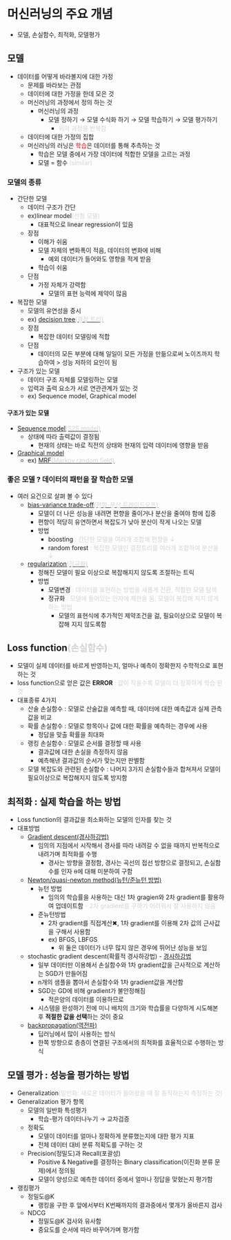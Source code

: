 # 머신러닝의 주요 개념
- 모델, 손실함수, 최적화, 모델평가

## 모델
- 데이터를 어떻게 바라볼지에 대한 가정
	- 문제를 바라보는 관점
	- 데이터에 대한 가정을 한데 모은 것
	- 머신러닝의 과정에서 정의 하는 것
		- 머신러닝의 과정
			- 모델 정하기 → 모델 수식화 하기 → 모델 학습하기 → 모델 평가하기
				- <text style="color:lightgray;">위의 과정을 반복함</text>
	- 데이터에 대한 가정의 집합
	- 머신러닝의 러닝은 <text style="color:red;">학습</text>은 데이터를 통해 추측하는 것
		- 학습은 모델 중에서 가장 데이터에 적합한 모델을 고르는 과정
		- 모델 = 함수 <text style="color:lightgray;">(similar)</text>

### 모델의 종류
- 간단한 모델
	- 데이터 구조가 간단
	- ex)linear model<text style="color:lightgray;">(선형 모델)</text>
		- 대표적으로 linear regression이 있음
	- 장점
		- 이해가 쉬움
		- 모델 자체의 변화폭이 적음, 데이터의 변화에 비해
			- 예외 데이터가 들어와도 영향을 적게 받음
		- 학습이 쉬움 
	- 단점
		- 가정 자체가 강력함
			- 모델의 표현 능력에 제약이 많음
- 복잡한 모델
	- 모델의 유연성을 중시
	- ex) [decision tree<text style="color:lightgray;">(결정 트리)</text>](https://ko.wikipedia.org/wiki/결정_트리_학습법)
	- 장점
		- 복잡한 데이터 모델링에 적합
	- 단점
		- 데이터의 모든 부분에 대해 일일이 모든 가정을 만듦으로써 노이즈까지 학습하여 > 성능 저하의 요인이 됨
- 구조가 있는 모델
	- 데이터 구조 자체를 모델링하는 모델
	- 입력과 출력 요소가 서로 연관관계가 있는 것
	- ex) Sequence model, Graphical model

#### 구조가 있는 모델
- [Sequence model<text style="color:lightgray;">(S2S model)</text>](https://tensorflowkorea.gitbooks.io/tensorflow-kr/content/g3doc/tutorials/seq2seq/)
	- 상태에 따라 출력값이 결정됨
		- 현재의 상태는 바로 직전의 상태와 현재의 입력 데이터에 영향을 받음
- [Graphical model](http://norman3.github.io/prml/docs/chapter08/0.html)
	- ex) [MRF<text style="color:lightgray;">(Markov random field)</text>](https://ko.wikipedia.org/wiki/조건부_무작위장)

### 좋은 모델 ? 데이터의 패턴을 잘 학습한 모델
- 여러 요건으로 살펴 볼 수 있다
	- [bias-variance trade-off<text style="color:lightgray;">(편향-분산 트레이드오프)</text>](https://ko.wikipedia.org/wiki/편향-분산_트레이드오프)
		- 모델이 더 나은 성능을 내려면 편향을 줄이거나 분산을 줄여야 함에 집중
		- 편향이 적당히 유연하면서 복잡도가 낮아 분산이 작게 나오는 모델
		- 방법
			- boosting<text style="color:lightgray;"> : 간단한 모델을 여러개 조합해 편향을 ↓</text>
			- random forest<text style="color:lightgray;"> : 복잡한 모델인 결정트리를 여러개 조합하여 분산을 ↓</text>
	- [regularization<text style="color:lightgray;">(정규화)</text>](http://astralworld58.tistory.com/64)
		- 정해진 모델이 필요 이상으로 복잡해지지 않도록 조절하는 트릭
		- 방법
			- 모델변경<text style="color:lightgray;"> : 데이터를 표현하는 방법을 새롭게 전환, 적합한 모델 탐색</text>
			- 정규화<text style="color:lightgray;"> : 모델에 들어있는 인자에 제한을 둠, 모델이 복잡해 지지 않게 하는 방법</text>
				- 모델의 표현식에 추가적인 제약조건을 걺, 필요이상으로 모델이 복잡해 지지 않도록함

## Loss function<text style="color:lightgray;">(손실함수)</text>
- 모델이 실제 데이터를 바르게 반영하는지, 얼마나 예측이 정확한지 수학적으로 표현하는 것
- loss function으로 얻은 값은 <text style="font-weight: bolder;">ERROR</text> <text style="color:lightgray;">: 값이 작을수록 모델이 더 정확하게 학습 된것</text>
- 대표종류 4가지
	- 산술 손실함수 : 모델로 산술값을 예측할 때, 데이터에 대한 예측값과 실제 관측값을 비교
	- 확률 손실함수 : 모델로 항목이나 값에 대한 확률을 예측하는 경우에 사용
		- 정답을 맞출 확률을 최대화
	- 랭킹 손실함수 : 모델로 순서를 결정할 때 사용
		- 결과값에 대한 손실을 측정하지 않음
		- 예측해낸 결과값의 순서가 맞는지만 판별함
	- 모델 복잡도와 관련된 손실함수 : 나머지 3가지 손실함수들과 합쳐져서 모델이 필요이상으로 복잡해지지 않도록 방지함

## 최적화 : 실제 학습을 하는 방법
- Loss function의 결과값을 최소화하는 모델의 인자를 찾는 것
- 대표방법
	- [Gradient descent(경사하강법)](http://gdyoon.tistory.com/9)
		- 임의의 지점에서 시작해서 경사를 따라 내려갈 수 없을 때까지 반복적으로 내려가며 최적화를 수행
			- 경사는 방향을 결정함, 경사는 곡선의 접선 방향으로 결정되고, 손실함수를 인자 ⍬에 대해 미분하여 구함
	- [Newton/quasi-newton method(뉴턴/준뉴턴 방법)](http://darkpgmr.tistory.com/58)
		- 뉴턴 방법
			- 임의의 학습률을 사용하는 대신 1차 gragien와 2차 gradient를 활용하여 업데이트함
				<text style="color:lightgray;">- 2차 gradient를 구하기 어려워서 잘 사용하지 않음</text>
		- 준뉴턴방법
			-  2차 gradient를 직접계산✖︎, 1차 gradient를 이용해 2차 값의 근사값을 구해서 사용함
			- ex) BFGS, LBFGS
				- 위 둘은 데이터가 너무 많지 않은 경우에 뛰어난 성능을 보임
	- stochastic gradient descent(확률적 경사하강법) - [경사하강법]((http://darkpgmr.tistory.com/133))
		- 일부 데이터만 이용해서 손실함수와 1차 gradient값을 근사적으로 계산하는 SGD가 만들어짐
		- n개의 샘플을 뽑아서 손실함수와 1차 gradient값을 계산함
		- SGD는 GD에 비해 gradient가 불안정해짐
			- 적은양의 데이터를 이용하므로
		- 시스템을 완성하기 전에 미니 배치의 크기와 학습률을 다양하게 시도해본 후 <text style="font-weight: bolder;">적절한 값을 선택</text>하는 것이 중요
	- [backpropagation(역전파)](https://brunch.co.kr/@chris-song/22)
		- 딥러닝에서 많이 사용하는 방식
		- 한쪽 방향으로 층층이 연결된 구조에서의 최적화를 효율적으로 수행하는 방식

## 모델 평가 : 성능을 평가하는 방법
- Generalization<text style="color:lightgray;">(일반화: 새로운 데이터가 들어왔을 때 잘 동작하는지 측정하는 것)</text>
- Generalization 평가 항목
	- 모델의 일반화 특성평가
		- 학습-평가 데이터나누기 → 교차검증 
	- 정확도
		- 모델이 데이터를 얼마나 정확하게 분류했는지에 대한 평가 지표
		- 전체 데이터 대비 분류 적확도를 구하는 것
	- Precision(정밀도)과 Recall(포괄성)
		- Positive & Negative를 결정하는 Binary classification(이진화 분류 문제)에서 정의됨
		- 모델이 양성으로 예측한 데이터 중에서 얼마나 정답을 맞혔는지 평가함
- 랭킹평가
	- 정밀도@K
		- 랭킹을 구한 후 앞에서부터 K번째까지의 결과중에서 몇개가 올바른지 검사
	- NDCG
		- 정밀도@K 검사와 유사함
		- 중요도를 순서에 따라 바꾸어가며 평가함

